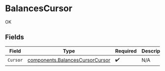# BalancesCursor

OK


## Fields

| Field                                                                              | Type                                                                               | Required                                                                           | Description                                                                        |
| ---------------------------------------------------------------------------------- | ---------------------------------------------------------------------------------- | ---------------------------------------------------------------------------------- | ---------------------------------------------------------------------------------- |
| `Cursor`                                                                           | [components.BalancesCursorCursor](../../models/components/balancescursorcursor.md) | :heavy_check_mark:                                                                 | N/A                                                                                |